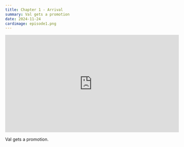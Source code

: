 ```yaml
---
title: Chapter 1 - Arrival
summary: Val gets a promotion
date: 2024-11-24
cardimage: episode1.png
---
```

<iframe width="560" height="315" src="https://www.youtube.com/embed/8WohaK_1sI0?si=AP4PEjMCkztZOyy0" title="YouTube video player" frameborder="0" allow="accelerometer; autoplay; clipboard-write; encrypted-media; gyroscope; picture-in-picture; web-share" referrerpolicy="strict-origin-when-cross-origin" allowfullscreen></iframe>

Val gets a promotion.
